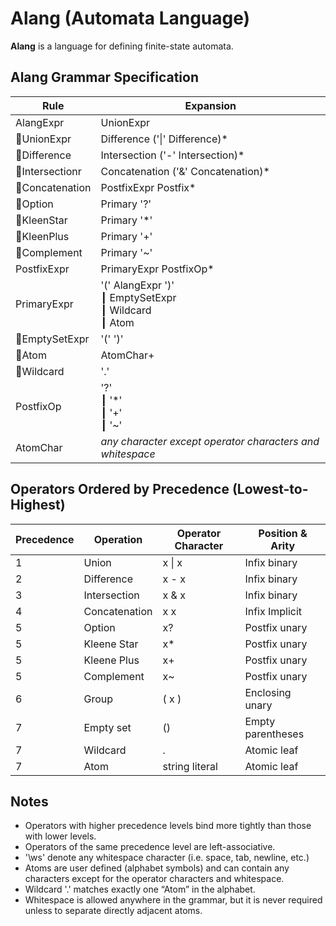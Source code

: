 ﻿# Alang (Automata Language)

**Alang** is a language for defining finite-state automata.

## Alang Grammar Specification

| Rule                 | Expansion                                                         |
|----------------------|-------------------------------------------------------------------|
| AlangExpr                 | UnionExpr                                                         |
| :small_blue_diamond:UnionExpr            | Difference  ('\|' Difference)*         |
| :small_blue_diamond:Difference           | Intersection ('-' Intersection)*      |
| :small_blue_diamond:Intersectionr     | Concatenation ('&' Concatenation)*    |
| :small_blue_diamond:Concatenation    | PostfixExpr Postfix*                      |
| :small_blue_diamond:Option           | Primary '?'                               |
| :small_blue_diamond:KleenStar        | Primary '*'                               |
| :small_blue_diamond:KleenPlus       | Primary '+'                               |
| :small_blue_diamond:Complement       | Primary '~'                               |
| PostfixExpr          | PrimaryExpr PostfixOp*                                            |
| PrimaryExpr          | '(' AlangExpr ')' <br>┃ EmptySetExpr <br>┃  Wildcard <br>┃ Atom   |
| :small_blue_diamond:EmptySetExpr         | '(' ')'                                       |
| :small_blue_diamond:Atom                 | AtomChar+                                     |
| :small_blue_diamond:Wildcard             | '.'                                           |
| PostfixOp            | '?' <br> ┃ '*' <br> ┃ '+' <br> ┃ '~'                              |
| AtomChar             | *any character except operator characters and whitespace*  |


## Operators Ordered by Precedence (Lowest-to-Highest)

| Precedence | Operation       | Operator Character | Position & Arity   |
|------------|-----------------|--------------------|--------------------|
| 1          | Union           | x \| x             | Infix binary       |
| 2          | Difference      | x - x              | Infix binary       |
| 3          | Intersection    | x & x              | Infix binary       |
| 4          | Concatenation   | x x                | Infix Implicit     |
| 5          | Option          | x?                 | Postfix unary      |
| 5          | Kleene Star     | x*                 | Postfix unary      |
| 5          | Kleene Plus     | x+                 | Postfix unary      |
| 5          | Complement      | x~                 | Postfix unary      |
| 6          | Group           | ( x )              | Enclosing unary    |
| 7          | Empty set       | ()                 | Empty parentheses  |
| 7          | Wildcard        | .                  | Atomic leaf        |
| 7          | Atom            | string literal     | Atomic leaf        |

## Notes

- Operators with higher precedence levels bind more tightly than those with lower levels.
- Operators of the same precedence level are left-associative.
- '\ws' denote any whitespace character (i.e. space, tab, newline, etc.)
- Atoms are user defined (alphabet symbols) and can contain any characters except for the operator characters and whitespace.
- Wildcard '.' matches exactly one “Atom” in the alphabet.
- Whitespace is allowed anywhere in the grammar, but it is never required unless to separate directly adjacent atoms.

